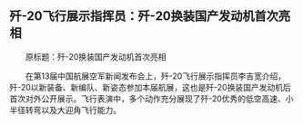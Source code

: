 ## 歼-20飞行展示指挥员：歼-20换装国产发动机首次亮相
　　原标题：歼-20换装国产发动机首次亮相

　　在第13届中国航展空军新闻发布会上，歼-20飞行展示指挥员李吉宽介绍，歼-20以新装备、新编队、新姿态参加本届航展，这也是歼-20换装国产发动机后首次对外公开展示。飞行表演中，多个动作充分展现了歼-20优秀的低空高速、小半径转弯以及大迎角飞行能力。

